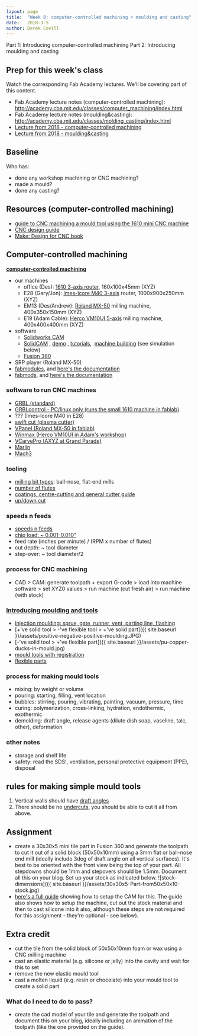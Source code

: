 ```yaml
---
layout: page
title:  "Week 8: computer-controlled machining + moulding and casting"
date:   2018-3-5
author: Derek Covill
---
```


Part 1: Introducing computer-controlled machining
Part 2: Introducing moulding and casting

<!--more-->


## Prep for this week's class

Watch the corresponding Fab Academy lectures. We'll be covering part of this content. 

* Fab Academy lecture notes (computer-controlled machining): <http://academy.cba.mit.edu/classes/computer_machining/index.html>  
* Fab Academy lecture notes (moulding&casting): <http://academy.cba.mit.edu/classes/molding_casting/index.html>  
* [Lecture from 2018 - computer-controlled machining](http://fab.academany.org/2018/lectures/fab-20180307.html)
* [Lecture from 2018 - moulding&casting](http://fab.academany.org/2018/lectures/fab-20180321.html)

## Baseline 

Who has:

* done any workshop machining or CNC machining?
* made a mould?
* done any casting?

## Resources (computer-controlled machining)
- [guide to CNC machining a mould tool using the 1610 mini CNC machine](https://fablabbrighton.github.io/digital-fabrication-module/guides/guide-milling-mould-tool.html)
- [CNC design guide](https://www.3dhubs.com/knowledge-base/how-design-parts-cnc-machining) 
- [Make: Design for CNC book](https://www.amazon.co.uk/Make-Practical-Techniques-CNC-routed-Furniture/dp/1457187426)

## Computer-controlled machining
[**computer-controlled machining**](http://academy.cba.mit.edu/classes/computer_machining/index.html "computer controlled machining")

*   our machines
    *   office (Des): [1610 3-axis router](https://www.ebay.co.uk/itm/CNC-Wood-Router-1610-Mini-Milling-Carving-Engraving-Machine-GRBL-Control-3-Axis/162556175066?epid=10003409492&hash=item25d91a62da:g:TDwAAOSwHUhZ~~zy), 160x100x45mm (XYZ)
    *   E28 (Gary/Jon): [Imes-Icore M40 3-axis](https://www.imes-icore.de/eng/flatcom-cnc-milling-machine-series.html) router, 1000x900x250mm (XYZ)
    *   EM13 (Des/Andrew): [Roland MX-50](https://www.rolanddga.com/products/3d/mdx-50-benchtop-cnc-mill) milling machine, 400x350x150mm (XYZ)
    *   E19 (Adam Cable): [Herco VM10UI 5-axis](http://www.hurco.com/en-gb/machine-tools/machining-centres/5-axis-vertical/pages/trunnion-table.aspx) milling machine, 400x400x400mm (XYZ)
*   software
    *   [Solidworks CAM](https://www.youtube.com/watch?v=pPxH-JGTCK4)
    *   [SolidCAM](https://www.solidcam.com/professor/solidcam-modules-overview/) , [demo](https://youtu.be/di-VxpxAUGQ) , [tutorials](https://www.solidcam.com/professor/solidcam-jumpstart/),  [machine building](https://youtu.be/R3pW8RenKZk) (see simulation below)
    *   [Fusion 360](https://www.autodesk.com/products/fusion-360/blog/getting-started-introduction-to-cam-and-toolpaths/)
*   SRP player (Roland MX-50)
*   [fabmodules](http://fabmodules.org), and [here's the documentation](https://github.com/FabModules/fabmodules-html5)
*   [fabmods](http://mods.cba.mit.edu/), and [here's the documentation](https://gitlab.cba.mit.edu/pub/mods)

### software to run CNC machines
- [GRBL (standard)](https://github.com/gnea/grbl)
- [GRBLcontrol - PC/linux only (runs the small 1610 machine in fablab)](https://github.com/trasz/grblControl)
- ??? (Imes-Icore M40 in E28)
- [swift cut (plasma cutter)](https://swift-cut.com/)
- [VPanel (Roland MX-50 in fablab)](http://support.rolanddga.com/Docs/Documents/departments/Technical%20Services/Downloads/MDX-50_INS_EN_R2.pdf)
- [Winmax (Herco VM10UI in Adam's workshop)](http://www.hurco.com/en-us/cnc-machine-tools/our-control/pages/winmax.aspx)
- [VCarvePro (AXYZ at Grand Parade)](https://www.vectric.com/products/vcarve-pro)
- [Marlin](http://marlinfw.org/)
- [Mach3](https://www.machsupport.com/software/mach3/)

### tooling

- [milling bit types](http://mindworks.shoutwiki.com/wiki/Cutter_Types_(Mill)): ball-nose, flat-end mills
- [number of flutes](http://www.cs.cmu.edu/~rapidproto/students.03/zdb/project2/CNCflutes.htm)
- [coatings, centre-cutting and general cutter guide](https://www.cnccookbook.com/cnc-end-mill-guide/)
- [up/down cut](https://www.guhdo.com/blog/up-vs-down-shear-router-bits/)

### speeds n feeds

- [speeds n feeds](https://en.wikipedia.org/wiki/Speeds_and_feeds)
- [chip load: ~ 0.001-0.010"](https://www.cutter-shop.com/information/chip-load-chart.html)
- feed rate (inches per minute) / (RPM x number of flutes) 
- cut depth: ~ tool diameter
- step-over: ~ tool diameter/2

### process for CNC machining
- CAD > CAM: generate toolpath + export G-code > load into machine software > set XYZ0 values > run machine (cut fresh air) > run machine (with stock)

### [Introducing moulding and tools](https://en.wikipedia.org/wiki/Injection_moulding)
- [injection moulding: sprue, gate, runner, vent, parting line, flashing](http://custom-injection-molding.net/wp-content/uploads/2014/03/D1-03.gif)
- [+'ve solid tool > -'ve flexible tool > +'ve solid part]({{ site.baseurl }}/assets/positive-negative-positive-moulding.JPG)
- [-'ve solid tool > +'ve flexible part]({{ site.baseurl }}/assets/pu-copper-ducks-in-mould.jpg)
- [mould tools with registration](http://academy.cba.mit.edu/classes/molding_casting/tippy.png)
- [flexible parts](http://fab.cba.mit.edu/classes/863.13/people/crreed/weekly/week6.html)

### process for making mould tools
- mixing: by weight or volume
- pouring: starting, filling, vent location
- bubbles: stirring, pouring, vibrating, painting, vacuum, pressure, time
- curing: polymerization, cross-linking, hydration, endothermic, exothermic
- demolding: draft angle, release agents (dilute dish soap, vaseline, talc, other), deformation

### other notes
- storage and shelf life
- safety: read the SDS!, ventilation, personal protective equipment (PPE), disposal

## rules for making simple mould tools
1. Vertical walls should have [draft angles](https://www.dynacast.com/stuff/contentmgr/files/0/97f5240f1f1a61eac4d6f431cbd0b2d4/files/diecasting_design_tips_01.jpg)
2. There should be no [undercuts](http://www.acomold.com/image/molding-undercuts.jpg), you should be able to cut it all from above.

## Assignment
- create a 30x30x5 mini tile part in Fusion 360 and generate the toolpath to cut it out of a solid block (50x50x10mm) using a 3mm flat or ball-nose end mill (ideally include 3deg of draft angle on all vertical surfaces). It's best to be oriented with the front view being the top of your part. All stepdowns should be 1mm and stepovers should be 1.5mm. Document all this on your blog. Set up your stock as indicated below.
![stock-dimensions]({{ site.baseurl }}/assets/30x30x5-Part-from50x50x10-stock.jpg)
- [here's a full guide](https://fablabbrighton.github.io/digital-fabrication-module/guides/guide-milling-mould-tool.html) showing how to setup the CAM for this. The guide also shows how to setup the machine, cut out the stock material and then to cast silicone into it also, although these steps are not required for this assignment - they're optional - see below). 

## Extra credit
- cut the tile from the solid block of 50x50x10mm foam or wax using a CNC milling machine
- cast an elastic material (e.g. silicone or jelly) into the cavity and wait for this to set
- remove the new elastic mould tool
- cast a molten liquid (e.g. resin or chocolate) into your mould tool to create a solid part

### What do I need to do to pass?
- create the cad model of your tile and generate the toolpath and document this on your blog, ideally including an animation of the toolpath (like the one provided on the guide). 

